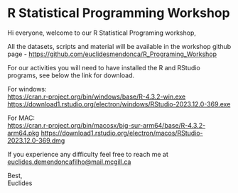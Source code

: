 # R Statistical Programming Workshop
Hi everyone, welcome to our R Statistical Programing workshop,

All the datasets, scripts and material will be available in the workshop github page - https://github.com/euclidesmendonca/R_Programing_Workshop


For our activities you will need to have installed the R and RStudio programs, see below the link for download.

For windows: \
https://cran.r-project.org/bin/windows/base/R-4.3.2-win.exe
https://download1.rstudio.org/electron/windows/RStudio-2023.12.0-369.exe


For MAC: \
https://cran.r-project.org/bin/macosx/big-sur-arm64/base/R-4.3.2-arm64.pkg
https://download1.rstudio.org/electron/macos/RStudio-2023.12.0-369.dmg


If you experience any difficulty feel free to reach  me at euclides.demendoncafilho@mail.mcgill.ca

Best,\
Euclides
